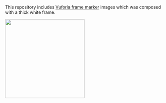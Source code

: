 This repository includes [Vuforia frame marker][Vuforia] images which was composed
with a thick white frame.

<img src="https://raw.githubusercontent.com/keijiro/FrameMarker/master/Assets/Frame%20Marker/Textures/Marker000.png" width="256" />

[Vuforia]: https://developer.vuforia.com/resources/dev-guide/frame-markers
